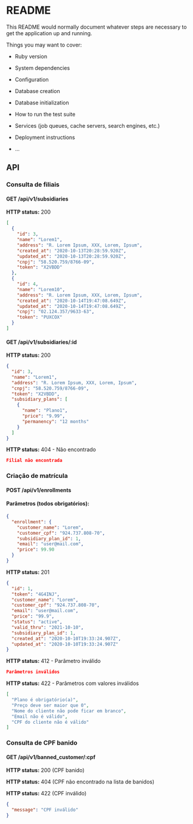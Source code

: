 # README

This README would normally document whatever steps are necessary to get the
application up and running.

Things you may want to cover:

* Ruby version

* System dependencies

* Configuration

* Database creation

* Database initialization

* How to run the test suite

* Services (job queues, cache servers, search engines, etc.)

* Deployment instructions

* ...

## API

### Consulta de filiais

#### GET /api/v1/subsidiaries

**HTTP status:** 200

```json
[
  {
    "id": 3,
    "name": "Lorem1",
    "address": "R. Lorem Ipsum, XXX, Lorem, Ipsum",
    "created_at": "2020-10-13T20:28:59.920Z",
    "updated_at": "2020-10-13T20:28:59.920Z",
    "cnpj": "58.520.759/8766-09",
    "token": "X2VBDD"
  },
  {
    "id": 4,
    "name": "Lorem10",
    "address": "R. Lorem Ipsum, XXX, Lorem, Ipsum",
    "created_at": "2020-10-14T19:47:08.649Z",
    "updated_at": "2020-10-14T19:47:08.649Z",
    "cnpj": "02.124.357/9633-63",
    "token": "PUXCOX"
  }
]
```

#### GET /api/v1/subsidiaries/:id

**HTTP status:** 200

```json
{
  "id": 3,
  "name": "Lorem1",
  "address": "R. Lorem Ipsum, XXX, Lorem, Ipsum",
  "cnpj": "58.520.759/8766-09",
  "token": "X2VBDD",
  "subsidiary_plans": [
    {
      "name": "Plano1",
      "price": "9.99",
      "permanency": "12 months"
    }
  ]
}
```


**HTTP status:** 404 - Não encontrado

```json
Filial não encontrada
```

### Criação de matrícula

#### POST /api/v1/enrollments

#### Parâmetros (todos obrigatórios):

```json
{
  "enrollment": { 
    "customer_name": "Lorem",
    "customer_cpf": "924.737.808-70",
    "subsidiary_plan_id": 1,
    "email": "user@mail.com",
    "price": 99.90 
  }
}
```

**HTTP status:** 201

```json
{
  "id": 1,
  "token": "4G4INJ",
  "customer_name": "Lorem",
  "customer_cpf": "924.737.808-70",
  "email": "user@mail.com",
  "price": "99.9",
  "status": "active",
  "valid_thru": "2021-10-10",
  "subsidiary_plan_id": 1,
  "created_at": "2020-10-10T19:33:24.907Z",
  "updated_at": "2020-10-10T19:33:24.907Z"
}
```

**HTTP status:** 412 - Parâmetro inválido

```json
Parâmetros inválidos
```

**HTTP status:** 422 - Parâmetros com valores inválidos

```json
[
  "Plano é obrigatório(a)",
  "Preço deve ser maior que 0",
  "Nome do cliente não pode ficar em branco",
  "Email não é válido",
  "CPF do cliente não é válido"
]
```
### Consulta de CPF banido

#### GET /api/v1/banned_customer/:cpf

**HTTP status:** 200 (CPF banido)

**HTTP status:** 404 (CPF não encontrado na lista de banidos)

**HTTP status:** 422 (CPF inválido)

```json
{
  "message": "CPF inválido"
}
```
